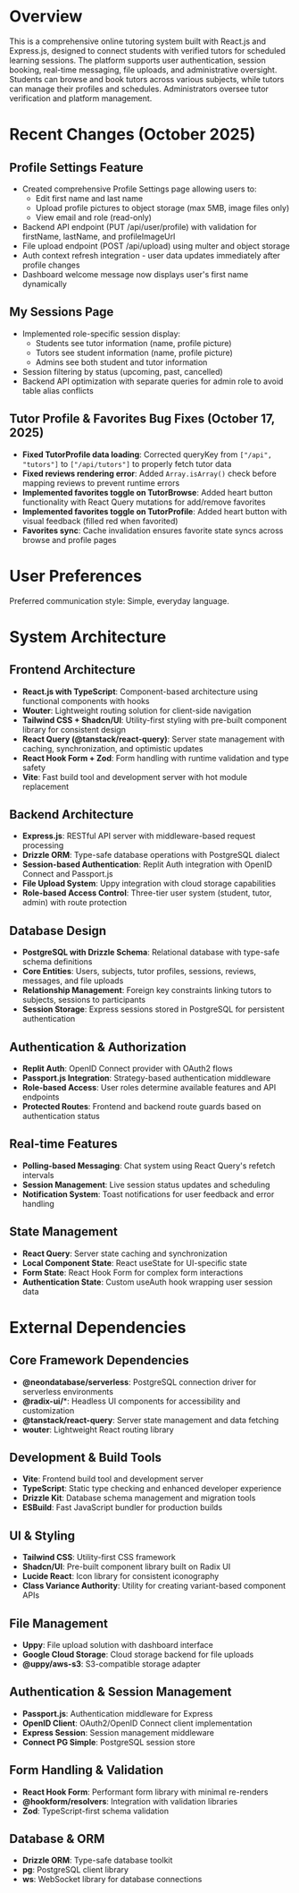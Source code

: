 # Overview

This is a comprehensive online tutoring system built with React.js and Express.js, designed to connect students with verified tutors for scheduled learning sessions. The platform supports user authentication, session booking, real-time messaging, file uploads, and administrative oversight. Students can browse and book tutors across various subjects, while tutors can manage their profiles and schedules. Administrators oversee tutor verification and platform management.

# Recent Changes (October 2025)

## Profile Settings Feature
- Created comprehensive Profile Settings page allowing users to:
  - Edit first name and last name
  - Upload profile pictures to object storage (max 5MB, image files only)
  - View email and role (read-only)
- Backend API endpoint (PUT /api/user/profile) with validation for firstName, lastName, and profileImageUrl
- File upload endpoint (POST /api/upload) using multer and object storage
- Auth context refresh integration - user data updates immediately after profile changes
- Dashboard welcome message now displays user's first name dynamically

## My Sessions Page
- Implemented role-specific session display:
  - Students see tutor information (name, profile picture)
  - Tutors see student information (name, profile picture)
  - Admins see both student and tutor information
- Session filtering by status (upcoming, past, cancelled)
- Backend API optimization with separate queries for admin role to avoid table alias conflicts

## Tutor Profile & Favorites Bug Fixes (October 17, 2025)
- **Fixed TutorProfile data loading**: Corrected queryKey from `["/api", "tutors"]` to `["/api/tutors"]` to properly fetch tutor data
- **Fixed reviews rendering error**: Added `Array.isArray()` check before mapping reviews to prevent runtime errors
- **Implemented favorites toggle on TutorBrowse**: Added heart button functionality with React Query mutations for add/remove favorites
- **Implemented favorites toggle on TutorProfile**: Added heart button with visual feedback (filled red when favorited)
- **Favorites sync**: Cache invalidation ensures favorite state syncs across browse and profile pages

# User Preferences

Preferred communication style: Simple, everyday language.

# System Architecture

## Frontend Architecture
- **React.js with TypeScript**: Component-based architecture using functional components with hooks
- **Wouter**: Lightweight routing solution for client-side navigation
- **Tailwind CSS + Shadcn/UI**: Utility-first styling with pre-built component library for consistent design
- **React Query (@tanstack/react-query)**: Server state management with caching, synchronization, and optimistic updates
- **React Hook Form + Zod**: Form handling with runtime validation and type safety
- **Vite**: Fast build tool and development server with hot module replacement

## Backend Architecture
- **Express.js**: RESTful API server with middleware-based request processing
- **Drizzle ORM**: Type-safe database operations with PostgreSQL dialect
- **Session-based Authentication**: Replit Auth integration with OpenID Connect and Passport.js
- **File Upload System**: Uppy integration with cloud storage capabilities
- **Role-based Access Control**: Three-tier user system (student, tutor, admin) with route protection

## Database Design
- **PostgreSQL with Drizzle Schema**: Relational database with type-safe schema definitions
- **Core Entities**: Users, subjects, tutor profiles, sessions, reviews, messages, and file uploads
- **Relationship Management**: Foreign key constraints linking tutors to subjects, sessions to participants
- **Session Storage**: Express sessions stored in PostgreSQL for persistent authentication

## Authentication & Authorization
- **Replit Auth**: OpenID Connect provider with OAuth2 flows
- **Passport.js Integration**: Strategy-based authentication middleware
- **Role-based Access**: User roles determine available features and API endpoints
- **Protected Routes**: Frontend and backend route guards based on authentication status

## Real-time Features
- **Polling-based Messaging**: Chat system using React Query's refetch intervals
- **Session Management**: Live session status updates and scheduling
- **Notification System**: Toast notifications for user feedback and error handling

## State Management
- **React Query**: Server state caching and synchronization
- **Local Component State**: React useState for UI-specific state
- **Form State**: React Hook Form for complex form interactions
- **Authentication State**: Custom useAuth hook wrapping user session data

# External Dependencies

## Core Framework Dependencies
- **@neondatabase/serverless**: PostgreSQL connection driver for serverless environments
- **@radix-ui/***: Headless UI components for accessibility and customization
- **@tanstack/react-query**: Server state management and data fetching
- **wouter**: Lightweight React routing library

## Development & Build Tools
- **Vite**: Frontend build tool and development server
- **TypeScript**: Static type checking and enhanced developer experience
- **Drizzle Kit**: Database schema management and migration tools
- **ESBuild**: Fast JavaScript bundler for production builds

## UI & Styling
- **Tailwind CSS**: Utility-first CSS framework
- **Shadcn/UI**: Pre-built component library built on Radix UI
- **Lucide React**: Icon library for consistent iconography
- **Class Variance Authority**: Utility for creating variant-based component APIs

## File Management
- **Uppy**: File upload solution with dashboard interface
- **Google Cloud Storage**: Cloud storage backend for file uploads
- **@uppy/aws-s3**: S3-compatible storage adapter

## Authentication & Session Management
- **Passport.js**: Authentication middleware for Express
- **OpenID Client**: OAuth2/OpenID Connect client implementation
- **Express Session**: Session management middleware
- **Connect PG Simple**: PostgreSQL session store

## Form Handling & Validation
- **React Hook Form**: Performant form library with minimal re-renders
- **@hookform/resolvers**: Integration with validation libraries
- **Zod**: TypeScript-first schema validation

## Database & ORM
- **Drizzle ORM**: Type-safe database toolkit
- **pg**: PostgreSQL client library
- **ws**: WebSocket library for database connections